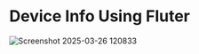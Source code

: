 # Device Info Using Fluter
![Screenshot 2025-03-26 120833](https://github.com/user-attachments/assets/c507c2b1-903a-4923-b42a-ce5cbb002e31)

